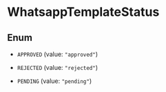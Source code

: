 

# WhatsappTemplateStatus

## Enum


* `APPROVED` (value: `"approved"`)

* `REJECTED` (value: `"rejected"`)

* `PENDING` (value: `"pending"`)



